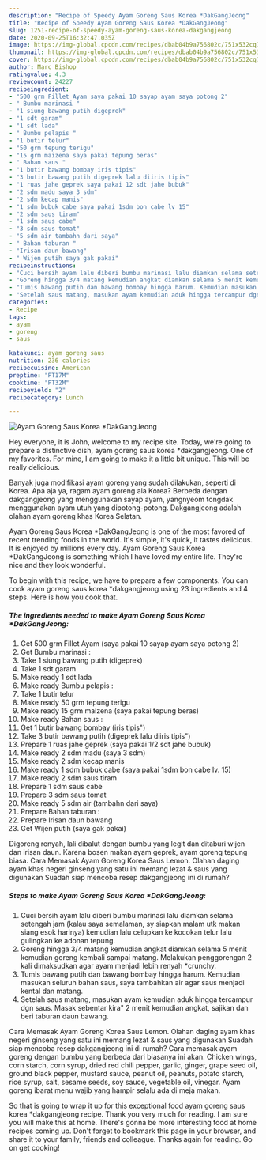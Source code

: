 ```yaml
---
description: "Recipe of Speedy Ayam Goreng Saus Korea *DakGangJeong"
title: "Recipe of Speedy Ayam Goreng Saus Korea *DakGangJeong"
slug: 1251-recipe-of-speedy-ayam-goreng-saus-korea-dakgangjeong
date: 2020-09-25T16:32:47.035Z
image: https://img-global.cpcdn.com/recipes/dbab04b9a756802c/751x532cq70/ayam-goreng-saus-korea-dakgangjeong-foto-resep-utama.jpg
thumbnail: https://img-global.cpcdn.com/recipes/dbab04b9a756802c/751x532cq70/ayam-goreng-saus-korea-dakgangjeong-foto-resep-utama.jpg
cover: https://img-global.cpcdn.com/recipes/dbab04b9a756802c/751x532cq70/ayam-goreng-saus-korea-dakgangjeong-foto-resep-utama.jpg
author: Marc Bishop
ratingvalue: 4.3
reviewcount: 24227
recipeingredient:
- "500 grm Fillet Ayam saya pakai 10 sayap ayam saya potong 2"
- " Bumbu marinasi "
- "1 siung bawang putih digeprek"
- "1 sdt garam"
- "1 sdt lada"
- " Bumbu pelapis "
- "1 butir telur"
- "50 grm tepung terigu"
- "15 grm maizena saya pakai tepung beras"
- " Bahan saus "
- "1 butir bawang bombay iris tipis"
- "3 butir bawang putih digeprek lalu diiris tipis"
- "1 ruas jahe geprek saya pakai 12 sdt jahe bubuk"
- "2 sdm madu saya 3 sdm"
- "2 sdm kecap manis"
- "1 sdm bubuk cabe saya pakai 1sdm bon cabe lv 15"
- "2 sdm saus tiram"
- "1 sdm saus cabe"
- "3 sdm saus tomat"
- "5 sdm air tambahn dari saya"
- " Bahan taburan "
- "Irisan daun bawang"
- " Wijen putih saya gak pakai"
recipeinstructions:
- "Cuci bersih ayam lalu diberi bumbu marinasi lalu diamkan selama setengah jam (kalau saya semalaman, sy siapkan malam utk makan siang esok harinya) kemudian lalu celupkan ke kocokan telur lalu gulingkan ke adonan tepung."
- "Goreng hingga 3/4 matang kemudian angkat diamkan selama 5 menit kemudian goreng kembali sampai matang. Melakukan penggorengan 2 kali dimaksudkan agar ayam menjadi lebih renyah *crunchy."
- "Tumis bawang putih dan bawang bombay hingga harum. Kemudian masukan seluruh bahan saus, saya tambahkan air agar saus menjadi kental dan matang."
- "Setelah saus matang, masukan ayam kemudian aduk hingga tercampur dgn saus. Masak sebentar kira&#34; 2 menit kemudian angkat, sajikan dan beri taburan daun bawang."
categories:
- Recipe
tags:
- ayam
- goreng
- saus

katakunci: ayam goreng saus 
nutrition: 236 calories
recipecuisine: American
preptime: "PT17M"
cooktime: "PT32M"
recipeyield: "2"
recipecategory: Lunch

---
```



![Ayam Goreng Saus Korea *DakGangJeong](https://img-global.cpcdn.com/recipes/dbab04b9a756802c/751x532cq70/ayam-goreng-saus-korea-dakgangjeong-foto-resep-utama.jpg)

Hey everyone, it is John, welcome to my recipe site. Today, we're going to prepare a distinctive dish, ayam goreng saus korea *dakgangjeong. One of my favorites. For mine, I am going to make it a little bit unique. This will be really delicious.

Banyak juga modifikasi ayam goreng yang sudah dilakukan, seperti di Korea. Apa aja ya, ragam ayam goreng ala Korea? Berbeda dengan dakgangjeong yang menggunakan sayap ayam, yangnyeom tongdak menggunakan ayam utuh yang dipotong-potong. Dakgangjeong adalah olahan ayam goreng khas Korea Selatan.

Ayam Goreng Saus Korea *DakGangJeong is one of the most favored of recent trending foods in the world. It's simple, it's quick, it tastes delicious. It is enjoyed by millions every day. Ayam Goreng Saus Korea *DakGangJeong is something which I have loved my entire life. They're nice and they look wonderful.


To begin with this recipe, we have to prepare a few components. You can cook ayam goreng saus korea *dakgangjeong using 23 ingredients and 4 steps. Here is how you cook that.

<!--inarticleads1-->

##### The ingredients needed to make Ayam Goreng Saus Korea *DakGangJeong:

1. Get 500 grm Fillet Ayam (saya pakai 10 sayap ayam saya potong 2)
1. Get  Bumbu marinasi :
1. Take 1 siung bawang putih (digeprek)
1. Take 1 sdt garam
1. Make ready 1 sdt lada
1. Make ready  Bumbu pelapis :
1. Take 1 butir telur
1. Make ready 50 grm tepung terigu
1. Make ready 15 grm maizena (saya pakai tepung beras)
1. Make ready  Bahan saus :
1. Get 1 butir bawang bombay (iris tipis&#34;)
1. Take 3 butir bawang putih (digeprek lalu diiris tipis&#34;)
1. Prepare 1 ruas jahe geprek (saya pakai 1/2 sdt jahe bubuk)
1. Make ready 2 sdm madu (saya 3 sdm)
1. Make ready 2 sdm kecap manis
1. Make ready 1 sdm bubuk cabe (saya pakai 1sdm bon cabe lv. 15)
1. Make ready 2 sdm saus tiram
1. Prepare 1 sdm saus cabe
1. Prepare 3 sdm saus tomat
1. Make ready 5 sdm air (tambahn dari saya)
1. Prepare  Bahan taburan :
1. Prepare Irisan daun bawang
1. Get  Wijen putih (saya gak pakai)


Digoreng renyah, lali dibalut dengan bumbu yang legit dan ditaburi wijen dan irisan daun. Karena bosen makan ayam geprek, ayam goreng tepung biasa. Cara Memasak Ayam Goreng Korea Saus Lemon. Olahan daging ayam khas negeri ginseng yang satu ini memang lezat &amp; saus yang digunakan Suadah siap mencoba resep dakgangjeong ini di rumah? 

<!--inarticleads2-->

##### Steps to make Ayam Goreng Saus Korea *DakGangJeong:

1. Cuci bersih ayam lalu diberi bumbu marinasi lalu diamkan selama setengah jam (kalau saya semalaman, sy siapkan malam utk makan siang esok harinya) kemudian lalu celupkan ke kocokan telur lalu gulingkan ke adonan tepung.
1. Goreng hingga 3/4 matang kemudian angkat diamkan selama 5 menit kemudian goreng kembali sampai matang. Melakukan penggorengan 2 kali dimaksudkan agar ayam menjadi lebih renyah *crunchy.
1. Tumis bawang putih dan bawang bombay hingga harum. Kemudian masukan seluruh bahan saus, saya tambahkan air agar saus menjadi kental dan matang.
1. Setelah saus matang, masukan ayam kemudian aduk hingga tercampur dgn saus. Masak sebentar kira&#34; 2 menit kemudian angkat, sajikan dan beri taburan daun bawang.


Cara Memasak Ayam Goreng Korea Saus Lemon. Olahan daging ayam khas negeri ginseng yang satu ini memang lezat &amp; saus yang digunakan Suadah siap mencoba resep dakgangjeong ini di rumah? Cara memasak ayam goreng dengan bumbu yang berbeda dari biasanya ini akan. Chicken wings, corn starch, corn syrup, dried red chili pepper, garlic, ginger, grape seed oil, ground black pepper, mustard sauce, peanut oil, peanuts, potato starch, rice syrup, salt, sesame seeds, soy sauce, vegetable oil, vinegar. Ayam goreng ibarat menu wajib yang hampir selalu ada di meja makan. 

So that is going to wrap it up for this exceptional food ayam goreng saus korea *dakgangjeong recipe. Thank you very much for reading. I am sure you will make this at home. There's gonna be more interesting food at home recipes coming up. Don't forget to bookmark this page in your browser, and share it to your family, friends and colleague. Thanks again for reading. Go on get cooking!
